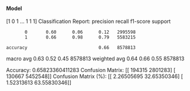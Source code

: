 #### Model
[1 0 1 ... 1 1 1]
Classification Report:
              precision    recall  f1-score   support

           0       0.60      0.06      0.12   2995598
           1       0.66      0.98      0.79   5583215

    accuracy                           0.66   8578813
   macro avg       0.63      0.52      0.45   8578813
weighted avg       0.64      0.66      0.55   8578813

Accuracy: 0.65823360411283
Confusion Matrix:
[[ 194315 2801283]
 [ 130667 5452548]]
Confusion Matrix (%):
[[ 2.26505695 32.65350346]
 [ 1.52313613 63.55830346]]
